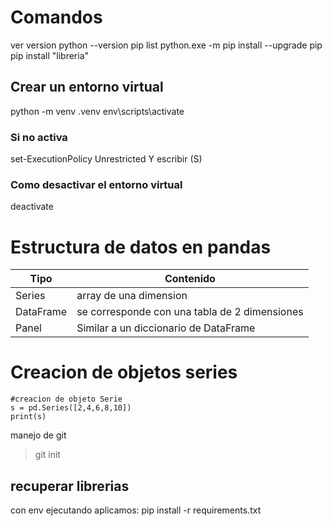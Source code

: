 # Comandos
ver version
python --version
pip list
python.exe -m pip install --upgrade pip
pip install "libreria"


## Crear un entorno virtual
python -m venv .venv
env\scripts\activate
### Si no activa
set-ExecutionPolicy Unrestricted
Y escribir (S)
### Como desactivar el entorno virtual
deactivate

# Estructura de datos en pandas
| Tipo      | Contenido                                     |
| --------- | --------------------------------------------- |
| Series    | array de una dimension                        |
| DataFrame | se corresponde con una tabla de 2 dimensiones |
| Panel     | Similar a un diccionario de DataFrame         |

# Creacion de objetos series
```
#creacion de objeto Serie
s = pd.Series([2,4,6,8,10])
print(s)

```
manejo de git
>git init

## recuperar librerias 
con env ejecutando aplicamos:
pip install -r requirements.txt